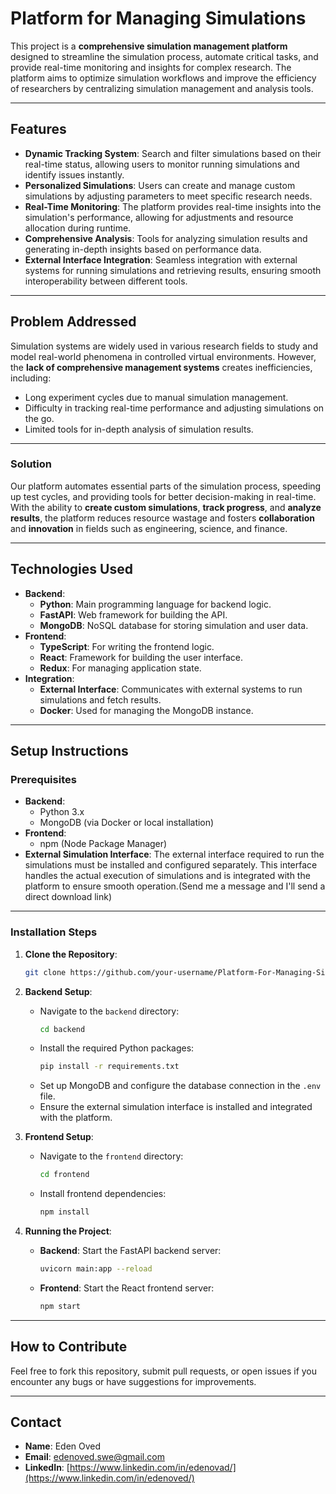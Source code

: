 
# **Platform for Managing Simulations**

This project is a **comprehensive simulation management platform** designed to streamline the simulation process, automate critical tasks, and provide real-time monitoring and insights for complex research. The platform aims to optimize simulation workflows and improve the efficiency of researchers by centralizing simulation management and analysis tools.

---

## **Features**

- **Dynamic Tracking System**: Search and filter simulations based on their real-time status, allowing users to monitor running simulations and identify issues instantly.
- **Personalized Simulations**: Users can create and manage custom simulations by adjusting parameters to meet specific research needs.
- **Real-Time Monitoring**: The platform provides real-time insights into the simulation's performance, allowing for adjustments and resource allocation during runtime.
- **Comprehensive Analysis**: Tools for analyzing simulation results and generating in-depth insights based on performance data.
- **External Interface Integration**: Seamless integration with external systems for running simulations and retrieving results, ensuring smooth interoperability between different tools.

---

## **Problem Addressed**

Simulation systems are widely used in various research fields to study and model real-world phenomena in controlled virtual environments. However, the **lack of comprehensive management systems** creates inefficiencies, including:
- Long experiment cycles due to manual simulation management.
- Difficulty in tracking real-time performance and adjusting simulations on the go.
- Limited tools for in-depth analysis of simulation results.

---

### **Solution**

Our platform automates essential parts of the simulation process, speeding up test cycles, and providing tools for better decision-making in real-time. With the ability to **create custom simulations**, **track progress**, and **analyze results**, the platform reduces resource wastage and fosters **collaboration** and **innovation** in fields such as engineering, science, and finance.

---

## **Technologies Used**

- **Backend**:
  - **Python**: Main programming language for backend logic.
  - **FastAPI**: Web framework for building the API.
  - **MongoDB**: NoSQL database for storing simulation and user data.
- **Frontend**:
  - **TypeScript**: For writing the frontend logic.
  - **React**: Framework for building the user interface.
  - **Redux**: For managing application state.
- **Integration**:
  - **External Interface**: Communicates with external systems to run simulations and fetch results.
  - **Docker**: Used for managing the MongoDB instance.

---

## **Setup Instructions**

### **Prerequisites**
- **Backend**: 
  - Python 3.x
  - MongoDB (via Docker or local installation)
- **Frontend**: 
  - npm (Node Package Manager)
- **External Simulation Interface**: The external interface required to run the simulations must be installed and configured separately. This interface handles the actual execution of simulations and is integrated with the platform to ensure smooth operation.(Send me a message and I'll send a direct download link)

---

### **Installation Steps**

1. **Clone the Repository**:
   ```bash
   git clone https://github.com/your-username/Platform-For-Managing-Simulation.git
   ```

2. **Backend Setup**:
   - Navigate to the `backend` directory:
     ```bash
     cd backend
     ```
   - Install the required Python packages:
     ```bash
     pip install -r requirements.txt
     ```
   - Set up MongoDB and configure the database connection in the `.env` file.
   - Ensure the external simulation interface is installed and integrated with the platform.

3. **Frontend Setup**:
   - Navigate to the `frontend` directory:
     ```bash
     cd frontend
     ```
   - Install frontend dependencies:
     ```bash
     npm install
     ```

4. **Running the Project**:
   - **Backend**: Start the FastAPI backend server:
     ```bash
     uvicorn main:app --reload
     ```
   - **Frontend**: Start the React frontend server:
     ```bash
     npm start
     ```

---

## **How to Contribute**

Feel free to fork this repository, submit pull requests, or open issues if you encounter any bugs or have suggestions for improvements.

---

## **Contact**

- **Name**: Eden Oved
- **Email**: edenoved.swe@gmail.com
- **LinkedIn**: [https://www.linkedin.com/in/edenovad/](https://www.linkedin.com/in/edenoved/)

